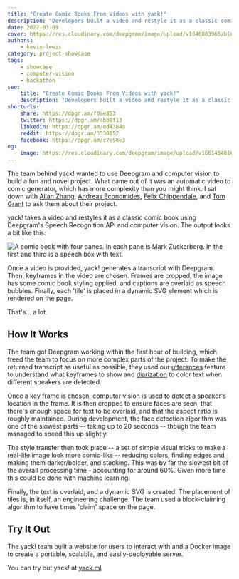 ```yaml
---
title: "Create Comic Books From Videos with yack!"
description: "Developers built a video and restyle it as a classic comic book using Deepgram's Speech Recognition API and computer vision. See how here!"
date: 2022-03-09
cover: https://res.cloudinary.com/deepgram/image/upload/v1646083965/blog/2022/03/comic-books-videos-yack/yack.jpg
authors:
    - kevin-lewis
category: project-showcase
tags:
    - showcase
    - computer-vision
    - hackathon
seo:
    title: "Create Comic Books From Videos with yack!"
    description: "Developers built a video and restyle it as a classic comic book using Deepgram's Speech Recognition API and computer vision. See how here!"
shorturls:
    share: https://dpgr.am/f0ae853
    twitter: https://dpgr.am/4bb8f13
    linkedin: https://dpgr.am/ed4384a
    reddit: https://dpgr.am/3530152
    facebook: https://dpgr.am/c7e98e3
og:
    image: https://res.cloudinary.com/deepgram/image/upload/v1661454016/blog/comic-books-videos-yack/ograph.png
---
```


The team behind yack! wanted to use Deepgram and computer vision to build a fun and novel project. What came out of it was an automatic video to comic generator, which has more complexity than you might think. I sat down with [Allan Zhang](https://github.com/WeixuanZ), [Andreas Economides](https://github.com/antroseco/), [Felix Chippendale](https://github.com/FChippendale), and [Tom Grant](https://github.com/DaveDuck321/) to ask them about their project.

yack! takes a video and restyles it as a classic comic book using Deepgram's Speech Recognition API and computer vision. The output looks a bit like this:

![A comic book with four panes. In each pane is Mark Zuckerberg. In the first and third is a speech box with text.](https://res.cloudinary.com/deepgram/image/upload/v1646083983/blog/2022/03/comic-books-videos-yack/screenshot.jpg)

Once a video is provided, yack! generates a transcript with Deepgram. Then, keyframes in the video are chosen. Frames are cropped, the image has some comic book styling applied, and captions are overlaid as speech bubbles. Finally, each 'tile' is placed in a dynamic SVG element which is rendered on the page.

That's... a lot.

## How It Works

The team got Deepgram working within the first hour of building, which freed the team to focus on more complex parts of the project. To make the returned transcript as useful as possible, they used our [utterances](https://developers.deepgram.com/documentation/features/utterances/) feature to understand what keyframes to show and [diarization](https://developers.deepgram.com/documentation/features/diarize/) to color text when different speakers are detected.

Once a key frame is chosen, computer vision is used to detect a speaker's location in the frame. It is then cropped to ensure faces are seen, that there's enough space for text to be overlaid, and that the aspect ratio is roughly maintained. During development, the face detection algorithm was one of the slowest parts -- taking up to 20 seconds -- though the team managed to speed this up slightly.

The style transfer then took place -- a set of simple visual tricks to make a real-life image look more comic-like -- reducing colors, finding edges and making them darker/bolder, and stacking. This was by far the slowest bit of the overall processing time - accounting for around 60%. Given more time this could be done with machine learning.

Finally, the text is overlaid, and a dynamic SVG is created. The placement of tiles is, in itself, an engineering challenge. The team used a block-claiming algorithm to have times 'claim' space on the page.

## Try It Out

The yack! team built a website for users to interact with and a Docker image to create a portable, scalable, and easily-deployable server.

You can try out yack! at [yack.ml](https://yack.ml)

        
